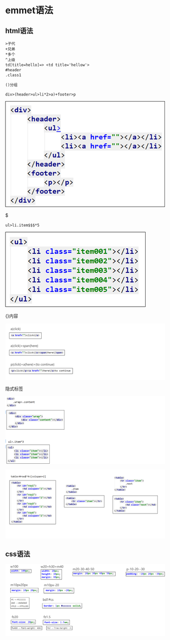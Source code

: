 # emmet语法

## html语法

```
>子代 
+兄弟
*多个
^上级
td[title=hello]=> <td title='hellow'>
#header
.class1
```

```
()分组
```

```
div>(header>ul>li*2>a)+footer>p 
```

![1588053132919](../../.vuepress/public/assets/img/1588053132919.png)

$

```
ul>li.item$$$*5
```

![1588053230822](../../.vuepress/public/assets/img/1588053230822.png)

{}内容

![1588053274250](../../.vuepress/public/assets/img/1588053274250.png)

隐式标签

![1588053330289](../../.vuepress/public/assets/img/1588053330289.png)

![1588053439369](../../.vuepress/public/assets/img/1588053439369.png)

## css语法

![1588053417869](../../.vuepress/public/assets/img/1588053417869.png)